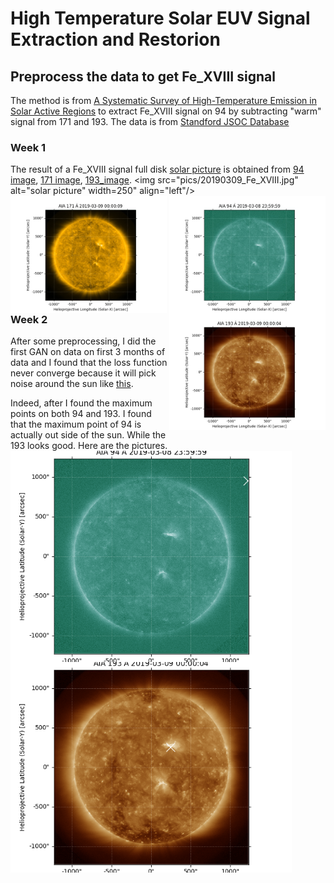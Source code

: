 # High Temperature Solar EUV Signal Extraction and Restorion

## Preprocess the data to get Fe_XVIII signal
The method is from [A Systematic Survey of High-Temperature Emission in Solar Active Regions](http://dx.doi.org/10.1088/0004-637X/759/2/141) to extract Fe_XVIII signal on 94 by subtracting "warm" signal from 171 and 193.
The data is from [Standford JSOC Database](http://jsoc.stanford.edu/data/aia/synoptic/)

### Week 1
The result of a Fe_XVIII signal full disk [solar picture](pics/20190309_Fe_XVIII.jpg) is obtained from [94 image](pics/20190309_0000_0094.jpg), [171 image](pics/20190309_0000_0171.jpg), [193_image](pics/20190309_0000_0193.jpg).
<img src="pics/20190309_Fe_XVIII.jpg" alt="solar picture" width=250" align="left"/>
<img src="pics/20190309_0000_0094.jpg" alt="94 image" width="250" align="right"/>
<img src="pics/20190309_0000_0171.jpg" alt="171 image" width="250" align="left"/>
<img src="pics/20190309_0000_0193.jpg" alt="193 image" width="250" align="right"/>


### Week 2
After some preprocessing, I did the first GAN on data on first 3 months of data and I found that the loss function never
converge because it will pick noise around the sun like [this](pics/plot_000900.png). 

Indeed, after I found the maximum points on both 94 and 193. I found that the maximum point of 94 is actually out side of
the sun. While the 193 looks good. Here are the pictures.
<img src="pics/max_point_094.jpg" alt="094" width="450" align="middle"/>
<img src="pics/max_point_193.jpg" alt="193" width="450" align="middle"/>

